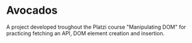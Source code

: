 # Avocados
A project developed troughout the Platzi course "Manipulating DOM" for practicing fetching an API, DOM element creation and insertion.
